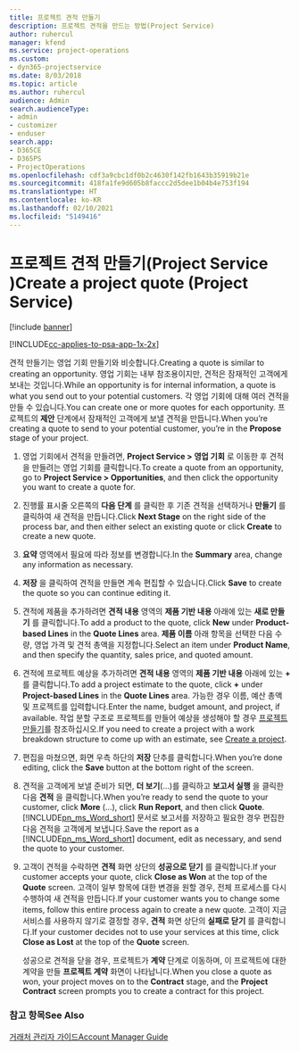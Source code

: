 ```yaml
---
title: 프로젝트 견적 만들기
description: 프로젝트 견적을 만드는 방법(Project Service)
author: ruhercul
manager: kfend
ms.service: project-operations
ms.custom:
- dyn365-projectservice
ms.date: 8/03/2018
ms.topic: article
ms.author: ruhercul
audience: Admin
search.audienceType:
- admin
- customizer
- enduser
search.app:
- D365CE
- D365PS
- ProjectOperations
ms.openlocfilehash: cdf3a9cbc1df0b2c4630f142fb1643b35919b21e
ms.sourcegitcommit: 418fa1fe9d605b8faccc2d5dee1b04b4e753f194
ms.translationtype: HT
ms.contentlocale: ko-KR
ms.lasthandoff: 02/10/2021
ms.locfileid: "5149416"
---
```

# <a name="create-a-project-quote-project-service"></a><span data-ttu-id="017e2-103">프로젝트 견적 만들기(Project Service )</span><span class="sxs-lookup"><span data-stu-id="017e2-103">Create a project quote (Project Service)</span></span>

[!include [banner](../includes/psa-now-project-operations.md)]

[!INCLUDE[cc-applies-to-psa-app-1x-2x](../includes/cc-applies-to-psa-app-1x-2x.md)]

<span data-ttu-id="017e2-104">견적 만들기는 영업 기회 만들기와 비슷합니다.</span><span class="sxs-lookup"><span data-stu-id="017e2-104">Creating a quote is similar to creating an opportunity.</span></span> <span data-ttu-id="017e2-105">영업 기회는 내부 참조용이지만, 견적은 잠재적인 고객에게 보내는 것입니다.</span><span class="sxs-lookup"><span data-stu-id="017e2-105">While an opportunity is for internal information, a quote is what you send out to your potential customers.</span></span> <span data-ttu-id="017e2-106">각 영업 기회에 대해 여러 견적을 만들 수 있습니다.</span><span class="sxs-lookup"><span data-stu-id="017e2-106">You can create one or more quotes for each opportunity.</span></span> <span data-ttu-id="017e2-107">프로젝트의 **제안** 단계에서 잠재적인 고객에게 보낼 견적을 만듭니다.</span><span class="sxs-lookup"><span data-stu-id="017e2-107">When you’re creating a quote to send to your potential customer, you’re in the **Propose** stage of your project.</span></span>  
  
1. <span data-ttu-id="017e2-108">영업 기회에서 견적을 만들려면, **Project Service > 영업 기회** 로 이동한 후 견적을 만들려는 영업 기회를 클릭합니다.</span><span class="sxs-lookup"><span data-stu-id="017e2-108">To create a quote from an opportunity, go to **Project Service > Opportunities**, and then click the opportunity you want to create a quote for.</span></span>  
  
2. <span data-ttu-id="017e2-109">진행률 표시줄 오른쪽의 **다음 단계** 를 클릭한 후 기존 견적을 선택하거나 **만들기** 를 클릭하여 새 견적을 만듭니다.</span><span class="sxs-lookup"><span data-stu-id="017e2-109">Click **Next Stage** on the right side of the process bar, and then either select an existing quote or click **Create** to create a new quote.</span></span>  
  
3. <span data-ttu-id="017e2-110">**요약** 영역에서 필요에 따라 정보를 변경합니다.</span><span class="sxs-lookup"><span data-stu-id="017e2-110">In the **Summary** area, change any information as necessary.</span></span>  
  
4. <span data-ttu-id="017e2-111">**저장** 을 클릭하여 견적을 만들면 계속 편집할 수 있습니다.</span><span class="sxs-lookup"><span data-stu-id="017e2-111">Click **Save** to create the quote so you can continue editing it.</span></span>  
  
5. <span data-ttu-id="017e2-112">견적에 제품을 추가하려면 **견적 내용** 영역의 **제품 기반 내용** 아래에 있는 **새로 만들기** 를 클릭합니다.</span><span class="sxs-lookup"><span data-stu-id="017e2-112">To add a product to the quote, click **New** under **Product-based Lines** in the **Quote Lines** area.</span></span> <span data-ttu-id="017e2-113">**제품 이름** 아래 항목을 선택한 다음 수량, 영업 가격 및 견적 총액을 지정합니다.</span><span class="sxs-lookup"><span data-stu-id="017e2-113">Select an item under **Product Name**, and then specify the quantity, sales price, and quoted amount.</span></span>  
  
6. <span data-ttu-id="017e2-114">견적에 프로젝트 예상을 추가하려면 **견적 내용** 영역의 **제품 기반 내용** 아래에 있는 **+** 를 클릭합니다.</span><span class="sxs-lookup"><span data-stu-id="017e2-114">To add a project estimate to the quote, click **+** under **Project-based Lines** in the **Quote Lines** area.</span></span> <span data-ttu-id="017e2-115">가능한 경우 이름, 예산 총액 및 프로젝트를 입력합니다.</span><span class="sxs-lookup"><span data-stu-id="017e2-115">Enter the name, budget amount, and project, if available.</span></span> <span data-ttu-id="017e2-116">작업 분할 구조로 프로젝트를 만들어 예상을 생성해야 할 경우 [프로젝트 만들기](../psa/create-project.md)를 참조하십시오.</span><span class="sxs-lookup"><span data-stu-id="017e2-116">If you need to create a project with a work breakdown structure to come up with an estimate, see [Create a project](../psa/create-project.md).</span></span>  
  
7. <span data-ttu-id="017e2-117">편집을 마쳤으면, 화면 우측 하단의 **저장** 단추를 클릭합니다.</span><span class="sxs-lookup"><span data-stu-id="017e2-117">When you’re done editing, click the **Save** button at the bottom right of the screen.</span></span>  
  
8. <span data-ttu-id="017e2-118">견적을 고객에게 보낼 준비가 되면, **더 보기**(...)를 클릭하고 **보고서 실행** 을 클릭한 다음 **견적** 을 클릭합니다.</span><span class="sxs-lookup"><span data-stu-id="017e2-118">When you’re ready to send the quote to your customer, click **More** (…), click **Run Report**, and then click **Quote**.</span></span> <span data-ttu-id="017e2-119">[!INCLUDE[pn_ms_Word_short](../includes/pn-ms-word-short.md)] 문서로 보고서를 저장하고 필요한 경우 편집한 다음 견적을 고객에게 보냅니다.</span><span class="sxs-lookup"><span data-stu-id="017e2-119">Save the report as a [!INCLUDE[pn_ms_Word_short](../includes/pn-ms-word-short.md)] document, edit as necessary, and send the quote to your customer.</span></span>  
  
9. <span data-ttu-id="017e2-120">고객이 견적을 수락하면 **견적** 화면 상단의 **성공으로 닫기** 를 클릭합니다.</span><span class="sxs-lookup"><span data-stu-id="017e2-120">If your customer accepts your quote, click **Close as Won** at the top of the **Quote** screen.</span></span> <span data-ttu-id="017e2-121">고객이 일부 항목에 대한 변경을 원할 경우, 전체 프로세스를 다시 수행하여 새 견적을 만듭니다.</span><span class="sxs-lookup"><span data-stu-id="017e2-121">If your customer wants you to change some items, follow this entire process again to create a new quote.</span></span> <span data-ttu-id="017e2-122">고객이 지금 서비스를 사용하지 않기로 결정할 경우, **견적** 화면 상단의 **실패로 닫기** 를 클릭합니다.</span><span class="sxs-lookup"><span data-stu-id="017e2-122">If your customer decides not to use your services at this time, click **Close as Lost** at the top of the **Quote** screen.</span></span>  
  
   <span data-ttu-id="017e2-123">성공으로 견적을 닫을 경우, 프로젝트가 **계약** 단계로 이동하며, 이 프로젝트에 대한 계약을 만들 **프로젝트 계약** 화면이 나타납니다.</span><span class="sxs-lookup"><span data-stu-id="017e2-123">When you close a quote as won, your project moves on to the **Contract** stage, and the **Project Contract** screen prompts you to create a contract for this project.</span></span>  
  
### <a name="see-also"></a><span data-ttu-id="017e2-124">참고 항목</span><span class="sxs-lookup"><span data-stu-id="017e2-124">See Also</span></span>  
 [<span data-ttu-id="017e2-125">거래처 관리자 가이드</span><span class="sxs-lookup"><span data-stu-id="017e2-125">Account Manager Guide</span></span>](../psa/account-manager-guide.md)
